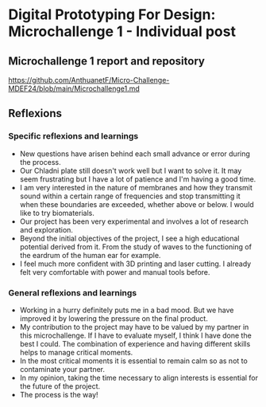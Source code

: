 # **Digital Prototyping For Design: Microchallenge 1 - Individual post**

## Microchallenge 1 report and repository

https://github.com/AnthuanetF/Micro-Challenge-MDEF24/blob/main/Microchallenge1.md


## Reflexions

### Specific reflexions and learnings
- New questions have arisen behind each small advance or error during the process.
- Our Chladni plate still doesn't work well but I want to solve it. It may seem frustrating but I have a lot of patience and I'm having a good time.
- I am very interested in the nature of membranes and how they transmit sound within a certain range of frequencies and stop transmitting it when these boundaries are exceeded, whether above or below. I would like to try biomaterials.
- Our project has been very experimental and involves a lot of research and exploration.
- Beyond the initial objectives of the project, I see a high educational potential derived from it. From the study of waves to the functioning of the eardrum of the human ear for example.
- I feel much more confident with 3D printing and laser cutting. I already felt very comfortable with power and manual tools before.

### General reflexions and learnings
- Working in a hurry definitely puts me in a bad mood. But we have improved it by lowering the pressure on the final product. 
- My contribution to the project may have to be valued by my partner in this microchallenge. If I have to evaluate myself, I think I have done the best I could.
The combination of experience and having different skills helps to manage critical moments.
- In the most critical moments it is essential to remain calm so as not to contaminate your partner.
- In my opinion, taking the time necessary to align interests is essential for the future of the project.
- The process is the way! 